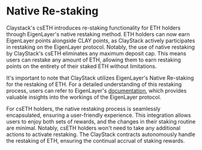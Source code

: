 # Native Re-staking

Claystack's csETH introduces re-staking functionality for ETH holders through EigenLayer's native restaking method. ETH holders can now earn EigenLayer points alongside CLAY points, as ClayStack actively participates in restaking on the EigenLayer protocol. Notably, the use of native restaking by ClayStack's csETH eliminates any maximum deposit cap. This means users can restake any amount of ETH, allowing them to earn restaking points on the entirety of their staked ETH without limitations.


It's important to note that ClayStack utilizes EigenLayer's Native Re-staking for the restaking of ETH. For a detailed understanding of this restaking process, users can refer to EigenLayer's [documentation](https://docs.eigenlayer.xyz/restaking-guides/restaking-user-guide/native-restaking), which provides valuable insights into the workings of the EigenLayer protocol.

For csETH holders, the native restaking process is seamlessly encapsulated, ensuring a user-friendly experience. This integration allows users to enjoy both sets of rewards, and the changes in their staking routine are minimal. Notably, csETH holders won't need to take any additional actions to activate restaking. The ClayStack contracts autonomously handle the restaking of ETH, ensuring the continual accrual of staking rewards.



